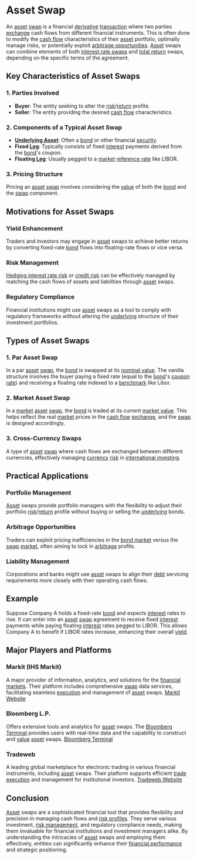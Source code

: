 # Asset Swap

An [asset](../a/asset.md) [swap](../s/swap.md) is a financial [derivative](../d/derivative.md) [transaction](../t/transaction.md) where two parties [exchange](../e/exchange.md) cash flows from different financial instruments. This is often done to modify the [cash flow](../c/cash_flow.md) characteristics of their [asset](../a/asset.md) portfolio, optimally manage risks, or potentially exploit [arbitrage opportunities](../a/arbitrage_opportunities.md). [Asset](../a/asset.md) swaps can combine elements of both [interest rate swaps](../i/interest_rate_swaps.md) and [total return](../t/total_return.md) swaps, depending on the specific terms of the agreement.

## Key Characteristics of Asset Swaps

### 1. Parties Involved
- **Buyer**: The entity seeking to alter the [risk](../r/risk.md)/[return](../r/return.md) profile.
- **Seller**: The entity providing the desired [cash flow](../c/cash_flow.md) characteristics.

### 2. Components of a Typical Asset Swap
- **[Underlying Asset](../u/underlying_asset.md)**: Often a [bond](../b/bond.md) or other financial [security](../s/security.md).
- **Fixed [Leg](../l/leg.md)**: Typically consists of fixed [interest](../i/interest.md) payments derived from the [bond](../b/bond.md)'s coupon.
- **Floating [Leg](../l/leg.md)**: Usually pegged to a [market](../m/market.md) [reference rate](../r/reference_rate.md) like LIBOR.

### 3. Pricing Structure
Pricing an [asset](../a/asset.md) [swap](../s/swap.md) involves considering the [value](../v/value.md) of both the [bond](../b/bond.md) and the [swap](../s/swap.md) component. 

## Motivations for Asset Swaps

### Yield Enhancement
Traders and investors may engage in [asset](../a/asset.md) swaps to achieve better returns by converting fixed-rate [bond](../b/bond.md) flows into floating-rate flows or vice versa.

### Risk Management
[Hedging interest rate risk](../h/hedging_interest_rate_risk.md) or [credit risk](../c/credit_risk.md) can be effectively managed by matching the cash flows of assets and liabilities through [asset](../a/asset.md) swaps.

### Regulatory Compliance
Financial institutions might use [asset](../a/asset.md) swaps as a tool to comply with regulatory frameworks without altering the [underlying](../u/underlying.md) structure of their investment portfolios.

## Types of Asset Swaps

### 1. Par Asset Swap
In a par [asset](../a/asset.md) [swap](../s/swap.md), the [bond](../b/bond.md) is swapped at its [nominal value](../n/nominal_value.md). The vanilla structure involves the buyer paying a fixed rate (equal to the [bond](../b/bond.md)'s [coupon rate](../c/coupon_rate.md)) and receiving a floating rate indexed to a [benchmark](../b/benchmark.md) like Libor.

### 2. Market Asset Swap
In a [market](../m/market.md) [asset](../a/asset.md) [swap](../s/swap.md), the [bond](../b/bond.md) is traded at its current [market value](../m/market_value.md). This helps reflect the real [market](../m/market.md) prices in the [cash flow](../c/cash_flow.md) [exchange](../e/exchange.md), and the [swap](../s/swap.md) is designed accordingly.

### 3. Cross-Currency Swaps
A type of [asset](../a/asset.md) [swap](../s/swap.md) where cash flows are exchanged between different currencies, effectively managing [currency](../c/currency.md) [risk](../r/risk.md) in [international investing](../i/international_investing.md).

## Practical Applications

### Portfolio Management
[Asset](../a/asset.md) swaps provide portfolio managers with the flexibility to adjust their portfolio [risk](../r/risk.md)/[return](../r/return.md) profile without buying or selling the [underlying](../u/underlying.md) bonds.

### Arbitrage Opportunities
Traders can exploit pricing inefficiencies in the [bond market](../b/bond_market.md) versus the [swap](../s/swap.md) [market](../m/market.md), often aiming to lock in [arbitrage](../a/arbitrage.md) profits.

### Liability Management
Corporations and banks might use [asset](../a/asset.md) swaps to align their [debt](../d/debt.md) servicing requirements more closely with their operating cash flows.

## Example

Suppose Company A holds a fixed-rate [bond](../b/bond.md) and expects [interest](../i/interest.md) rates to rise. It can enter into an [asset](../a/asset.md) [swap](../s/swap.md) agreement to receive fixed [interest](../i/interest.md) payments while paying floating [interest](../i/interest.md) rates pegged to LIBOR. This allows Company A to benefit if LIBOR rates increase, enhancing their overall [yield](../y/yield.md).

## Major Players and Platforms

### Markit (IHS Markit)
A major provider of information, analytics, and solutions for the [financial markets](../f/financial_market.md). Their platform includes comprehensive [swap](../s/swap.md) data services, facilitating seamless [execution](../e/execution.md) and management of [asset](../a/asset.md) swaps.
[Markit Website](https://ihsmarkit.com)

### Bloomberg L.P.
Offers extensive tools and analytics for [asset](../a/asset.md) swaps. The [Bloomberg Terminal](../b/bloomberg_terminal.md) provides users with real-time data and the capability to construct and [value](../v/value.md) [asset](../a/asset.md) swaps.
[Bloomberg Terminal](https://www.bloomberg.com/professional/solution/bloomberg-terminal/)

### Tradeweb
A leading global marketplace for electronic trading in various financial instruments, including [asset](../a/asset.md) swaps. Their platform supports efficient [trade](../t/trade.md) [execution](../e/execution.md) and management for institutional investors.
[Tradeweb Website](https://www.tradeweb.com)

## Conclusion

[Asset](../a/asset.md) swaps are a sophisticated financial tool that provides flexibility and precision in managing cash flows and [risk profiles](../r/risk_profiles.md). They serve various investment, [risk management](../r/risk_management.md), and regulatory compliance needs, making them invaluable for financial institutions and investment managers alike. By understanding the intricacies of [asset](../a/asset.md) swaps and employing them effectively, entities can significantly enhance their [financial performance](../f/financial_performance.md) and strategic positioning.